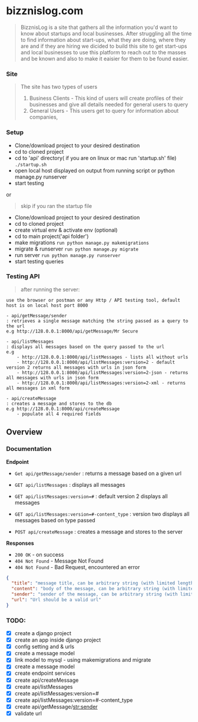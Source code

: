 # bizznislog.com

> BizznisLog is a site that gathers all the information you'd want to know about startups and local businesses. After struggling all the time to find information about start-ups, what they are doing, where they are and if they are hiring we dicided to build this site to get start-ups and local businesses to use this platform to reach out to the masses and be known and also to make it eaisier for them to be found easier.


### Site 
> The site has two types of users
> 1. Business Clients - This kind of users will create profiles of their businesses and give all details needed for general users to query
> 2. General Users - This users get to query for information about companies,

### Setup
- Clone/download project to your desired destination 
- cd to cloned project
- cd to 'api' directory( if you are on linux or mac run 'startup.sh' file)
  ``` ./startup.sh ```
- open local host displayed on output from running script or python manage.py runserver
- start testing

or 

> skip if you ran the startup file
- Clone/download project to your desired destination 
- cd to cloned project
- create virtual env & activate env (optional)
- cd to main project('api folder') 
- make migrations
  ``` run python manage.py makemigrations ```
- migrate & runserver
  ``` run python manage.py migrate ```
- run server
  ``` run python manage.py runserver ```
- start testing queries 

### Testing API
> after running the server:
```
use the browser or postman or any Http / API testing tool, default host is on local host port 8000

- api/getMessage/sender
: retrieves a single message matching the string passed as a query to the url
e.g http://128.0.0.1:8000/api/getMessage/Mr Secure

- api/listMessages
: displays all messages based on the query passed to the url
e.g
    - http://128.0.0.1:8000/api/listMessages - lists all without urls
    - http://128.0.0.1:8000/api/listMessages:version=2 - default version 2 returns all messages with urls in json form
    - http://128.0.0.1:8000/api/listMessages:version=2-json - returns all messages with urls in json form
    - http://128.0.0.1:8000/api/listMessages:version=2-xml - returns all messages in xml form

- api/createMessage
: creates a message and stores to the db
e.g http://128.0.0.1:8000/api/createMessage
    - populate all 4 required fields
```


## Overview
### Documentation   

**Endpoint**

- `Get api/getMessage/sender` : returns a message based on a given url

- `GET api/listMessages` : displays all messages

- `GET api/listMessages:version=#` : default version 2 displays all messages

- `GET api/listMessages:version=#-content_type` : version two displays all messages based on type passed

- `POST api/createMessage` : creates a message and stores to the server

**Responses**
 - `200 OK` - on success
 - `404 Not Found` - Message Not Found
 - `404 Not Found` - Bad Request, encountered an error

```json
{
  "title": "message title, can be arbitrary string (with limited lengths)",
  "content": "body of the message, can be arbitrary string (with limited lengths)",
  "sender": "sender of the message, can be arbitrary string (with limited lengths)",
  "url": "Url should be a valid url"
}
```

### TODO:

- [x] create a django project
- [x] create an app inside django project
- [x] config setting and & urls
- [x] create a message model
- [x] link model to mysql - using makemigrations and migrate
- [x] create a message model
- [x] create endpoint services
- [x] create api/createMessage
- [x] create api/listMessages
- [x] create api/listMessages:version=#
- [x] create api/listMessages:version=#-content_type
- [x] create api/getMessage/<str:sender>
- [x] validate url

